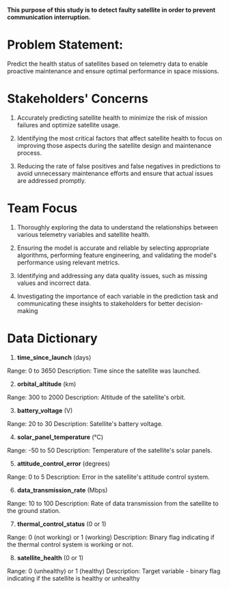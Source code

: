 **This purpose of this study is to detect faulty satellite in order to prevent communication 
interruption.** 

# Problem Statement: 

Predict the health status of satellites based on telemetry data to enable proactive maintenance and ensure optimal performance in space missions.


# Stakeholders' Concerns 

1. Accurately predicting satellite health to minimize the risk of mission failures and optimize satellite usage.

2. Identifying the most critical factors that affect satellite health to focus on improving those aspects during the satellite design and maintenance process.

3. Reducing the rate of false positives and false negatives in predictions to avoid unnecessary maintenance efforts and ensure that actual issues are addressed promptly.

# Team Focus

1. Thoroughly exploring the data to understand the relationships between various telemetry variables and satellite health.

2. Ensuring the model is accurate and reliable by selecting appropriate algorithms, performing feature engineering, and validating the model's performance using relevant metrics.

3. Identifying and addressing any data quality issues, such as missing values and incorrect data.

4. Investigating the importance of each variable in the prediction task and communicating these insights to stakeholders for better decision-making

# Data Dictionary 


1. **time_since_launch** (days)

Range: 0 to 3650
Description: Time since the satellite was launched.

2. **orbital_altitude** (km)

Range: 300 to 2000
Description: Altitude of the satellite's orbit.


3. **battery_voltage** (V)

Range: 20 to 30
Description: Satellite's battery voltage.


4. **solar_panel_temperature** (°C)

Range: -50 to 50
Description: Temperature of the satellite's solar panels.


5. **attitude_control_error** (degrees)

Range: 0 to 5
Description: Error in the satellite's attitude control system.


6. **data_transmission_rate** (Mbps)

Range: 10 to 100
Description: Rate of data transmission from the satellite to the ground station.


7. **thermal_control_status** (0 or 1)

Range: 0 (not working) or 1 (working)
Description: Binary flag indicating if the thermal control system is working or not.


8. **satellite_health** (0 or 1)

Range: 0 (unhealthy) or 1 (healthy)
Description: Target variable - binary flag indicating if the satellite is healthy or unhealthy

